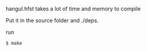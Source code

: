 hangul.hfst takes a lot of time and memory to compile

Put it in the source folder and ./deps.

run 
```
$ make
```
